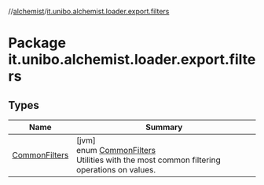 //[alchemist](../../index.md)/[it.unibo.alchemist.loader.export.filters](index.md)

# Package it.unibo.alchemist.loader.export.filters

## Types

| Name | Summary |
|---|---|
| [CommonFilters](-common-filters/index.md) | [jvm]<br>enum [CommonFilters](-common-filters/index.md)<br>Utilities with the most common filtering operations on values. |
